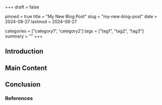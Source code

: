 +++
draft = false

pinned = true
title = "My New Blog Post"
slug = "my-new-blog-post"
date = 2024-08-27
lastmod = 2024-08-27

categories = ["category1", 'category2']
tags = ["tag1", "tag2", "tag3"]
summary = ""
+++

## Introduction

<!-- Write the introduction here -->

## Main Content

<!-- Write the main content here -->

## Conclusion

<!-- Write the conclusion here -->

### References

<!-- List any references or further readings here -->
